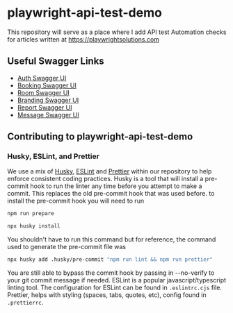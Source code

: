 # playwright-api-test-demo

This repository will serve as a place where I add API test Automation checks for articles written at <https://playwrightsolutions.com>

## Useful Swagger Links

- [Auth Swagger UI](https://automationintesting.online/auth/swagger-ui/index.html#/)
- [Booking Swagger UI](https://automationintesting.online/booking/swagger-ui/index.html#/)
- [Room Swagger UI](https://automationintesting.online/room/swagger-ui/index.html#/)
- [Branding Swagger UI](https://automationintesting.online/branding/swagger-ui/index.html#/)
- [Report Swagger UI](https://automationintesting.online/report/swagger-ui/index.html#/)
- [Message Swagger UI](https://automationintesting.online/message/swagger-ui/index.html#/)

## Contributing to playwright-api-test-demo

### Husky, ESLint, and Prettier

We use a mix of [Husky](https://github.com/typicode/husky), [ESLint](https://eslint.org/) and [Prettier](https://prettier.io/) within our repository to help enforce consistent coding practices. Husky is a tool that will install a pre-commit hook to run the linter any time before you attempt to make a commit. This replaces the old pre-commit hook that was used before. to install the pre-commit hook you will need to run

```bash
npm run prepare
```

```bash
npx husky install
```

You shouldn't have to run this command but for reference, the command used to generate the pre-commit file was

```bash
npx husky add .husky/pre-commit "npm run lint && npm run prettier"
```

You are still able to bypass the commit hook by passing in --no-verify to your git commit message if needed.
ESLint is a popular javascript/typescript linting tool. The configuration for ESLint can be found in `.eslintrc.cjs` file. Prettier, helps with styling (spaces, tabs, quotes, etc), config found in `.prettierrc`.
